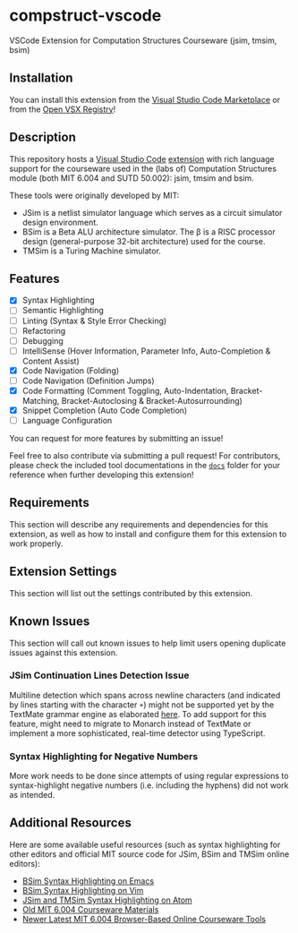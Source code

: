 # compstruct-vscode
VSCode Extension for Computation Structures Courseware (jsim, tmsim, bsim)

## Installation

You can install this extension from the [Visual Studio Code Marketplace](https://marketplace.visualstudio.com/items?itemName=jamestiotio.compstruct-vscode) or from the [Open VSX Registry](https://open-vsx.org/extension/jamestiotio/compstruct-vscode)!

## Description

This repository hosts a [Visual Studio Code](https://code.visualstudio.com/) [extension](https://marketplace.visualstudio.com/VSCode) with rich language support for the courseware used in the (labs of) Computation Structures module (both MIT 6.004 and SUTD 50.002): jsim, tmsim and bsim.

These tools were originally developed by MIT:
- JSim is a netlist simulator language which serves as a circuit simulator design environment.
- BSim is a Beta ALU architecture simulator. The β is a RISC processor design (general-purpose 32-bit architecture) used for the course.
- TMSim is a Turing Machine simulator.

## Features
- [x] Syntax Highlighting
- [ ] Semantic Highlighting
- [ ] Linting (Syntax & Style Error Checking)
- [ ] Refactoring
- [ ] Debugging
- [ ] IntelliSense (Hover Information, Parameter Info, Auto-Completion & Content Assist)
- [x] Code Navigation (Folding)
- [ ] Code Navigation (Definition Jumps)
- [x] Code Formatting (Comment Toggling, Auto-Indentation, Bracket-Matching, Bracket-Autoclosing & Bracket-Autosurrounding)
- [x] Snippet Completion (Auto Code Completion)
- [ ] Language Configuration

You can request for more features by submitting an issue!

Feel free to also contribute via submitting a pull request! For contributors, please check the included tool documentations in the [`docs`](./docs) folder for your reference when further developing this extension!

## Requirements

This section will describe any requirements and dependencies for this extension, as well as how to install and configure them for this extension to work properly.

## Extension Settings

This section will list out the settings contributed by this extension.

## Known Issues

This section will call out known issues to help limit users opening duplicate issues against this extension.

### JSim Continuation Lines Detection Issue

Multiline detection which spans across newline characters (and indicated by lines starting with the character `+`) might not be supported yet by the TextMate grammar engine as elaborated [here](https://github.com/microsoft/vscode-textmate/issues/32). To add support for this feature, might need to migrate to Monarch instead of TextMate or implement a more sophisticated, real-time detector using TypeScript.

### Syntax Highlighting for Negative Numbers

More work needs to be done since attempts of using regular expressions to syntax-highlight negative numbers (i.e. including the hyphens) did not work as intended.

## Additional Resources

Here are some available useful resources (such as syntax highlighting for other editors and official MIT source code for JSim, BSim and TMSim online editors):

- [BSim Syntax Highlighting on Emacs](https://github.com/nexaitch/bsim-mode)
- [BSim Syntax Highlighting on Vim](https://github.com/JSeam2/BSimSyntaxHighlighting)
- [JSim and TMSim Syntax Highlighting on Atom](https://github.com/tjjjwxzq/language-jsim)
- [Old MIT 6.004 Courseware Materials](https://github.com/terman/6.004_courseware)
- [Newer Latest MIT 6.004 Browser-Based Online Courseware Tools](https://github.com/6004x)
